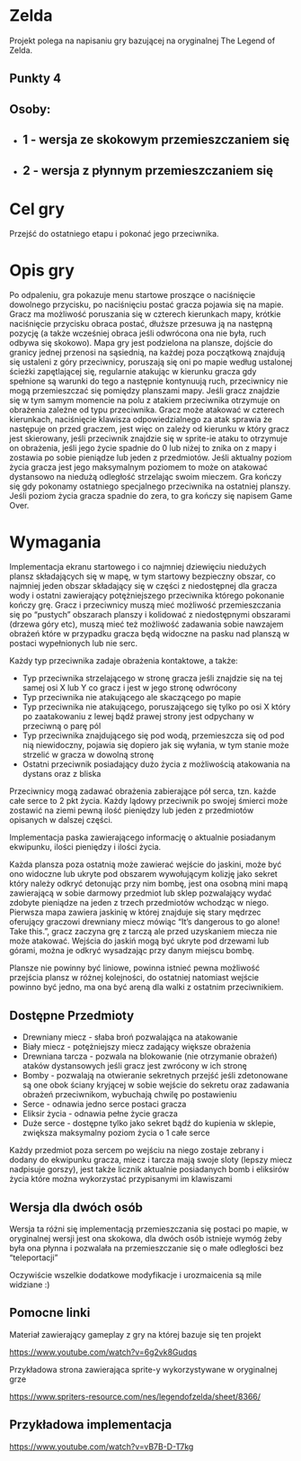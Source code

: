 ﻿# Zelda
Projekt polega na napisaniu gry bazującej na oryginalnej The Legend of Zelda.

## Punkty 4
## Osoby:
- ## 1 - wersja ze skokowym przemieszczaniem się
- ## 2 - wersja z płynnym przemieszczaniem się
# Cel gry
Przejść do ostatniego etapu i pokonać jego przeciwnika.
# Opis gry
Po odpaleniu, gra pokazuje menu startowe proszące o naciśnięcie dowolnego przycisku, po naciśnięciu postać gracza pojawia się na mapie. Gracz ma możliwość poruszania się w czterech kierunkach mapy, krótkie naciśnięcie przycisku obraca postać, dłuższe przesuwa ją na następną pozycję (a także wcześniej obraca jeśli odwrócona ona nie była, ruch odbywa się skokowo). Mapa gry jest podzielona na plansze, dojście do granicy jednej przenosi na sąsiednią, na każdej poza początkową znajdują się ustaleni z góry przeciwnicy, poruszają się oni po mapie według ustalonej ścieżki zapętlającej się, regularnie atakując w kierunku gracza gdy spełnione są warunki do tego a następnie kontynuują ruch, przeciwnicy nie mogą przemieszczać się pomiędzy planszami mapy. Jeśli gracz znajdzie się w tym samym momencie na polu z atakiem przeciwnika otrzymuje on obrażenia zależne od typu przeciwnika. Gracz może atakować w czterech kierunkach, naciśnięcie klawisza odpowiedzialnego za atak sprawia że następuje on przed graczem, jest więc on zależy od kierunku w który gracz jest skierowany, jeśli przeciwnik znajdzie się w sprite-ie ataku to otrzymuje on obrażenia, jeśli jego życie spadnie do 0 lub niżej to znika on z mapy i zostawia po sobie pieniądze lub jeden z przedmiotów. Jeśli aktualny poziom życia gracza jest jego maksymalnym poziomem to może on atakować dystansowo na niedużą odległość strzelając swoim mieczem. Gra kończy się gdy pokonamy ostatniego specjalnego przeciwnika na ostatniej planszy. Jeśli poziom życia gracza spadnie do zera, to gra kończy się napisem Game Over.

# Wymagania
Implementacja ekranu startowego i co najmniej dziewięciu niedużych plansz składających się w mapę, w tym startowy bezpieczny obszar, co najmniej jeden obszar składający się w części z niedostępnej dla gracza wody  i ostatni zawierający potężniejszego przeciwnika którego pokonanie kończy grę. Gracz i przeciwnicy muszą mieć możliwość przemieszczania się po “pustych” obszarach planszy i kolidować z niedostępnymi obszarami (drzewa góry etc), muszą mieć też możliwość zadawania sobie nawzajem obrażeń które w przypadku gracza będą widoczne na pasku nad planszą w postaci wypełnionych lub nie serc.

Każdy typ przeciwnika zadaje obrażenia kontaktowe, a także:

- Typ przeciwnika strzelającego w stronę gracza jeśli znajdzie się na tej samej osi X lub Y co gracz i jest w jego stronę odwrócony
- Typ przeciwnika nie atakującego ale skaczącego po mapie
- Typ przeciwnika nie atakującego, poruszającego się tylko po osi X który po zaatakowaniu z lewej bądź prawej strony jest odpychany w przeciwną o parę pól
- Typ przeciwnika znajdującego się pod wodą, przemieszcza się od pod nią niewidoczny, pojawia się dopiero jak się wyłania, w tym stanie może strzelić w gracza w dowolną stronę
- Ostatni przeciwnik posiadający dużo życia z możliwością atakowania na dystans oraz z bliska

Przeciwnicy mogą zadawać obrażenia zabierające pół serca, tzn. każde całe serce to 2 pkt życia. Każdy lądowy przeciwnik po swojej śmierci może zostawić na ziemi pewną ilość pieniędzy lub jeden z przedmiotów opisanych w dalszej części.

Implementacja paska zawierającego informację o aktualnie posiadanym ekwipunku, ilości pieniędzy i ilości życia.

Każda plansza poza ostatnią może zawierać wejście do jaskini, może być ono widoczne lub ukryte pod obszarem wywołującym kolizję jako sekret który należy odkryć detonując przy nim bombę, jest ona osobną mini mapą zawierającą w sobie darmowy przedmiot lub sklep pozwalający wydać zdobyte pieniądze na jeden z trzech przedmiotów wchodząc w niego. Pierwsza mapa zawiera jaskinię w której znajduje się stary mędrzec oferujący graczowi drewniany miecz mówiąc “It’s dangerous to go alone! Take this.”, gracz zaczyna grę z tarczą ale przed uzyskaniem miecza nie może atakować. Wejścia do jaskiń mogą być ukryte pod drzewami lub górami, można je odkryć wysadzając przy danym miejscu bombę.

Plansze nie powinny być liniowe, powinna istnieć pewna możliwość przejścia plansz w różnej kolejności, do ostatniej natomiast wejście powinno być jedno, ma ona być areną dla walki z ostatnim przeciwnikiem.
## Dostępne Przedmioty
- Drewniany miecz - słaba broń pozwalająca na atakowanie
- Biały miecz - potężniejszy miecz zadający większe obrażenia
- Drewniana tarcza - pozwala na blokowanie (nie otrzymanie obrażeń) ataków dystansowych jeśli gracz jest zwrócony w ich stronę
- Bomby - pozwalają na otwieranie sekretnych przejść jeśli zdetonowane są one obok ściany kryjącej w sobie wejście do sekretu oraz zadawania obrażeń przeciwnikom, wybuchają chwilę po postawieniu
- Serce - odnawia jedno serce postaci gracza
- Eliksir życia - odnawia pełne życie gracza
- Duże serce - dostępne tylko jako sekret bądź do kupienia w sklepie, zwiększa maksymalny poziom życia o 1 całe serce

Każdy przedmiot poza sercem po wejściu na niego zostaje zebrany i dodany do ekwipunku gracza, miecz i tarcza mają swoje sloty (lepszy miecz nadpisuje gorszy), jest także licznik aktualnie posiadanych bomb i eliksirów życia które można wykorzystać przypisanymi im klawiszami

## Wersja dla dwóch osób
Wersja ta różni się implementacją przemieszczania się postaci po mapie, w oryginalnej wersji jest ona skokowa, dla dwóch osób istnieje wymóg żeby była ona płynna i pozwalała na przemieszczanie się o małe odległości bez “teleportacji”

Oczywiście wszelkie dodatkowe modyfikacje i urozmaicenia są mile widziane :)
## Pomocne linki
Materiał zawierający gameplay z gry na której bazuje się ten projekt

https://www.youtube.com/watch?v=6g2vk8Gudqs

Przykładowa strona zawierająca sprite-y wykorzystywane w oryginalnej grze

https://www.spriters-resource.com/nes/legendofzelda/sheet/8366/
## Przykładowa implementacja
https://www.youtube.com/watch?v=vB7B-D-T7kg


